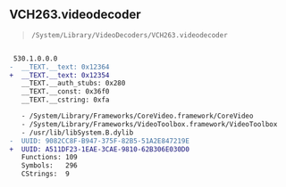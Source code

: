 ## VCH263.videodecoder

> `/System/Library/VideoDecoders/VCH263.videodecoder`

```diff

 530.1.0.0.0
-  __TEXT.__text: 0x12364
+  __TEXT.__text: 0x12354
   __TEXT.__auth_stubs: 0x280
   __TEXT.__const: 0x36f0
   __TEXT.__cstring: 0xfa

   - /System/Library/Frameworks/CoreVideo.framework/CoreVideo
   - /System/Library/Frameworks/VideoToolbox.framework/VideoToolbox
   - /usr/lib/libSystem.B.dylib
-  UUID: 9082CC8F-B947-375F-82B5-51A2E847219E
+  UUID: A511DF23-1EAE-3CAE-9810-62B306E030D0
   Functions: 109
   Symbols:   296
   CStrings:  9

```
